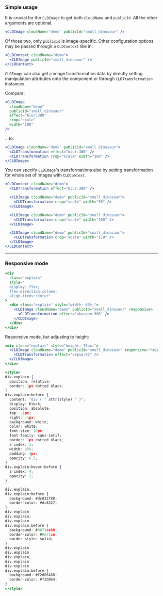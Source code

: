 ### Simple usage

It is crucial for the `CLDImage` to get both `cloudName` and `publicId`. All the other arguments are optional.

```jsx
<CLDImage cloudName="demo" publicId="small_dinosaur" />
```

Of those two, only `publicId` is image-specific. Other configuration options may be passed through a `CLDContext` like in:

```jsx
<CLDContext cloudName="demo">
  <CLDImage publicId="small_dinosaur" />
</CLDContext>
```

`CLDImage` can also get a image transformation data by directly setting manipulation attributes onto the component or through `CLDTransformation` instances.

Compare:

```jsx
<CLDImage
  cloudName="demo"
  publicId="small_dinosaur"
  effect="blur:300"
  crop="scale"
  width="100"
/>
```

...to:

```jsx
<CLDImage cloudName="demo" publicId="small_dinosaur">
  <CLDTransformation effect="blur:300" />
  <CLDTransformation crop="scale" width="100" />
</CLDImage>
```

You can specify `CLDImage`'s transformations also by setting transformation for whole set of images with `CLDContext`.

```jsx
<CLDContext cloudName="demo">
  <CLDTransformation effect="blur:300" />

  <CLDImage cloudName="demo" publicId="small_dinosaur">
    <CLDTransformation crop="scale" width="50" />
  </CLDImage>

  <CLDImage cloudName="demo" publicId="small_dinosaur">
    <CLDTransformation crop="scale" width="100" />
  </CLDImage>

  <CLDImage cloudName="demo" publicId="small_dinosaur">
    <CLDTransformation crop="scale" width="150" />
  </CLDImage>
</CLDContext>
```

---

### Responsive mode

```jsx
<div
  class="explain"
  style="
  display: flex;
  flex-direction:column;
  align-items:center"
>
  <div class="explain" style="width: 66%;">
    <CLDImage cloudName="demo" publicId="small_dinosaur" responsive>
      <CLDTransformation effect="sharpen:300" />
    </CLDImage>
  </div>
</div>
```

Responsive mode, but adjusting to height:

```jsx
<div class="explain" style="height: 75px;">
  <CLDImage cloudName="demo" publicId="small_dinosaur" responsive="height">
    <CLDTransformation effect="sepia:95" />
  </CLDImage>
</div>
```

```jsx
<style>
div.explain {
  position: relative;
  border: 1px dotted black;
}
div.explain:before {
  content: "div { " attr(style) " }";
  display: block;
  position: absolute;
  top: -1px;
  right: -1px;
  background: white;
  color: white;
  font-size: 10px;
  font-family: sans-serif;
  border: 1px dotted black;
  z-index: 3;
  width: 25%;
  padding: 4px;
  opacity: 0.5;
}
div.explain:hover:before {
  z-index: 4;
  opacity: 1;
}

div.explain,
div.explain:before {
  background: #dc832788;
  border-color: #dc8327;
}
div.explain
div.explain,
div.explain
div.explain:before {
  background: #0071ce88;
  border-color: #0071ce;
  border-style: solid;
}
div.explain
div.explain
div.explain,
div.explain
div.explain
div.explain:before {
  background: #f2d86488;
  border-color: #f2d864;
}
</style>
```
